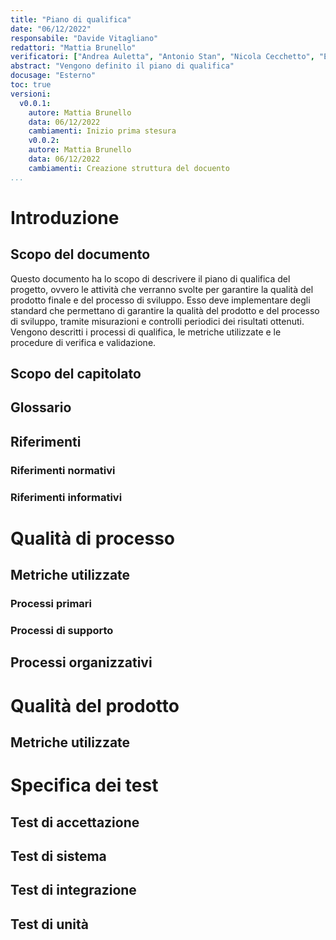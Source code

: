 ```yaml
---
title: "Piano di qualifica"
date: "06/12/2022"
responsabile: "Davide Vitagliano"
redattori: "Mattia Brunello"
verificatori: ["Andrea Auletta", "Antonio Stan", "Nicola Cecchetto", "Enrik Rucaj", "Augusto Zanellato"]
abstract: "Vengono definito il piano di qualifica"
docusage: "Esterno"
toc: true
versioni:
  v0.0.1:
    autore: Mattia Brunello
    data: 06/12/2022
    cambiamenti: Inizio prima stesura
    v0.0.2:
    autore: Mattia Brunello
    data: 06/12/2022
    cambiamenti: Creazione struttura del docuento
...
```


# Introduzione

## Scopo del documento

Questo documento ha lo scopo di descrivere il piano di qualifica del progetto, ovvero le attività che verranno svolte per garantire la qualità del prodotto finale e del processo di sviluppo. Esso deve implementare degli standard che permettano di garantire la qualità del prodotto e del processo di sviluppo, tramite misurazioni e controlli periodici dei risultati ottenuti.
Vengono descritti i processi di qualifica, le metriche utilizzate e le procedure di verifica e validazione.

## Scopo del capitolato

## Glossario

## Riferimenti

### Riferimenti normativi

### Riferimenti informativi

# Qualità di processo

## Metriche utilizzate

### Processi primari

### Processi di supporto

## Processi organizzativi

# Qualità del prodotto

## Metriche utilizzate

# Specifica dei test

## Test di accettazione

## Test di sistema

## Test di integrazione

## Test di unità
